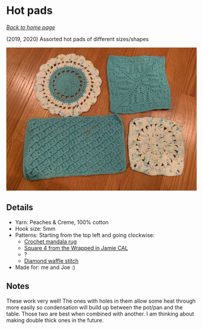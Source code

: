 # Hot pads

[*Back to home page*](..)

(2019, 2020) Assorted hot pads of different sizes/shapes

<img src="media/hot_pads.jpg" style="max-width: 100%" />

## Details
- Yarn: Peaches & Creme, 100% cotton
- Hook size: 5mm
- Patterns: Starting from the top left and going clockwise: 
    - [Crochet mandala rug](https://crafts.tutsplus.com/tutorials/crochet-a-gorgeous-mandala-floor-rug--craft-6032)
    - [Square 4 from the Wrapped in Jamie CAL](https://blacksheepcrochet.com/wrapped-in-jamie-cal-square-4-guarding-his-right-pattern/)
    - ? 
    - [Diamond waffle stitch](https://bellacococrochet.com/diamond-waffle-stitch/)
- Made for: me and Joe :)

## Notes 
These work very well! The ones with holes in them allow some heat through more easily so condensation will build up between the pot/pan and the table. Those two are best when combined with another. I am thinking about making double thick ones in the future. 
